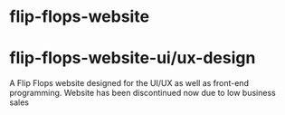 # flip-flops-website
# flip-flops-website-ui/ux-design

A Flip Flops website designed  for the UI/UX as well as front-end programming.
Website has been discontinued now due to low business sales
